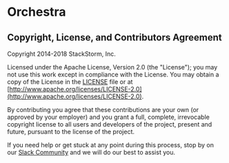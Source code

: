 # Orchestra

## Copyright, License, and Contributors Agreement

Copyright 2014-2018 StackStorm, Inc.

Licensed under the Apache License, Version 2.0 (the "License"); you may not use this work except
in compliance with the License. You may obtain a copy of the License in the [LICENSE](LICENSE)
file or at [http://www.apache.org/licenses/LICENSE-2.0](http://www.apache.org/licenses/LICENSE-2.0).

By contributing you agree that these contributions are your own (or approved by your employer) and
you grant a full, complete, irrevocable copyright license to all users and developers of the
project, present and future, pursuant to the license of the project.

If you need help or get stuck at any point during this process, stop by on our
[Slack Community](https://stackstorm.com/community-signup) and we will do our best to assist you.
